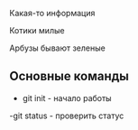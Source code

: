 Какая-то информация

Котики милые

Арбузы бывают зеленые

## Основные команды ##

- git init - начало работы 

-git status - проверить статус